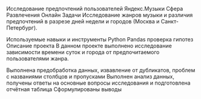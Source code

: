 Исследование предпочтений пользователей Яндекс.Музыки
Сфера
Развлечения
Онлайн
Задачи
Исследование жанров музыки и различия предпочтений в разрезе дней недели и городов (Москва и Санкт-Петербург).

Используемые навыки и инструменты
Python
Pandas
проверка гипотез
Описание проекта
В данном проекте выполнено исследование зависимости времени суток и города от предпочитаемого пользователями жанра.

Выполнена предобработка данных, извавление от дубликатов, проблем с названиями столбцов и пропусками
Выполнен анализ данных, получены ответы на основные вопросы исследования и подготовлена отчётная таблица
Сформулированы выводы
